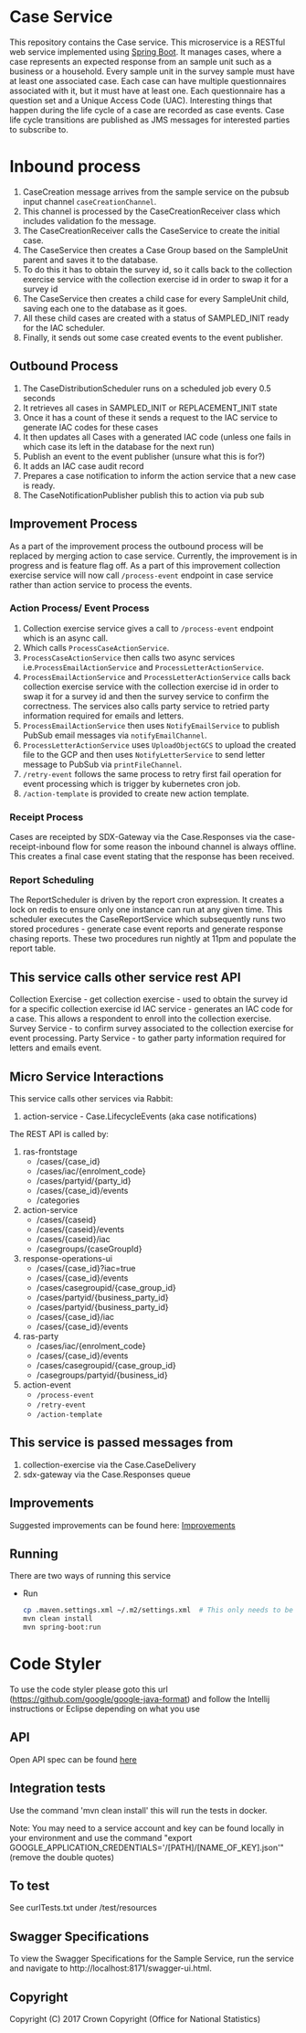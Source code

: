 # Case Service
This repository contains the Case service. This microservice is a RESTful web service implemented using [Spring Boot](http://projects.spring.io/spring-boot/). It manages cases, where a case represents an expected response from an sample unit such as a business or a household. Every sample unit in the survey sample must have at least one associated case. Each case can have multiple questionnaires associated with it, but it must have at least one. Each questionnaire has a question set and a Unique Access Code (UAC). Interesting things that happen during the life cycle of a case are recorded as case events. Case life cycle transitions are published as JMS messages for interested parties to subscribe to.


# Inbound process
   1. CaseCreation message arrives from the sample service on the pubsub input channel `caseCreationChannel`.
   2. This channel is processed by the CaseCreationReceiver class which includes validation fo the message.
   3. The CaseCreationReceiver calls the CaseService to create the initial case.
   4. The CaseService then creates a Case Group based on the SampleUnit parent and saves it to the database.
   5. To do this it has to obtain the survey id, so it calls back to the collection exercise service with the collection
      exercise id in order to swap it for a survey id
   6. The CaseService then creates a child case for every SampleUnit child, saving each one to the database as it goes.
   7. All these child cases are created with a status of SAMPLED_INIT ready for the IAC scheduler. 
   8. Finally, it sends out some case created events to the event publisher.

## Outbound Process

   1. The CaseDistributionScheduler runs on a scheduled job every 0.5 seconds 
   2. It retrieves all cases in SAMPLED_INIT or REPLACEMENT_INIT state
   3. Once it has a count of these it sends a request to the IAC service to generate IAC codes for these cases
   4. It then updates all Cases with a generated IAC code (unless one fails in which case its left in the database for the next run)
   5. Publish an event to the event publisher (unsure what this is for?) 
   6. It adds an IAC case audit record
   7. Prepares a case notification to inform the action service that a new case is ready.
   8. The CaseNotificationPublisher publish this to action via pub sub

## Improvement Process
   As a part of the improvement process the outbound process will be replaced by merging action to case service. 
   Currently, the improvement is in progress and is feature flag off. As a part of this improvement collection exercise
   service will now call `/process-event` endpoint in case service rather than action service to process the events.

### Action Process/ Event Process
   1. Collection exercise service gives a call to `/process-event` endpoint which is an async call.
   2. Which calls `ProcessCaseActionService`.
   3. `ProcessCaseActionService` then calls two async services i.e.`ProcessEmailActionService` and 
      `ProcessLetterActionService`.
   4. `ProcessEmailActionService` and `ProcessLetterActionService` calls back collection exercise service with the
       collection exercise id in order to swap it for a survey id and then the survey service to confirm the correctness.
       The services also calls party service to retried party information required for emails and letters.
   5. `ProcessEmailActionService` then uses `NotifyEmailService` to publish PubSub email messages via `notifyEmailChannel`.
   6. `ProcessLetterActionService` uses `UploadObjectGCS` to upload the created file to the GCP and then uses `NotifyLetterService`
       to send letter message to PubSub via `printFileChannel`.
   7. `/retry-event` follows the same process to retry first fail operation for event processing which is trigger by 
      kubernetes cron job.
   8. `/action-template` is provided to create new action template.
 

### Receipt Process
Cases are receipted by SDX-Gateway via the Case.Responses via the case-receipt-inbound flow for some reason
the inbound channel is always offline. This creates a final case event stating that the response has been received.

### Report Scheduling

The ReportScheduler is driven by the report cron expression. It creates a lock on redis to ensure only
one instance can run at any given time. This scheduler executes the CaseReportService which subsequently 
runs two stored procedures - generate case event reports and generate response chasing reports. These two
procedures run nightly at 11pm and populate the report table.  

## This service calls other service rest API

Collection Exercise - get collection exercise - used to obtain the survey id for a specific collection exercise id
IAC service - generates an IAC code for a case. This allows a respondent to enroll into the collection exercise.
Survey Service - to confirm survey associated to the collection exercise for event processing.
Party Service - to gather party information required for letters and emails event.

## Micro Service Interactions 
This service calls other services via Rabbit:

1. action-service - Case.LifecycleEvents (aka case notifications)

The REST API is called by:

1. ras-frontstage
    - /cases/{case_id}
    - /cases/iac/{enrolment_code}
    - /cases/partyid/{party_id}
    - /cases/{case_id}/events
    - /categories
2. action-service
    - /cases/{caseid}
    - /cases/{caseid}/events
    - /cases/{caseid}/iac
    - /casegroups/{caseGroupId}
3. response-operations-ui
    - /cases/{case_id}?iac=true
    - /cases/{case_id}/events
    - /cases/casegroupid/{case_group_id}
    - /cases/partyid/{business_party_id}
    - /cases/partyid/{business_party_id}
    - /cases/{case_id}/iac
    - /cases/{case_id}/events
4. ras-party
    - /cases/iac/{enrolment_code}
    - /cases/{case_id}/events
    - /cases/casegroupid/{case_group_id}
    - /casegroups/partyid/{business_id}
5. action-event
   - `/process-event`
   - `/retry-event`
   - `/action-template`

## This service is passed messages from
1. collection-exercise via the Case.CaseDelivery
1. sdx-gateway via the Case.Responses queue

## Improvements 
Suggested improvements can be found here:
[Improvements](IMPROVEMENTS.md)

## Running

There are two ways of running this service

* Run
    ```bash
    cp .maven.settings.xml ~/.m2/settings.xml  # This only needs to be done once to set up mavens settings file
    mvn clean install
    mvn spring-boot:run
    ```
  

# Code Styler
To use the code styler please goto this url (https://github.com/google/google-java-format) and follow the Intellij instructions or Eclipse depending on what you use

## API
Open API spec can be found [here](API.yaml)

## Integration tests
Use the command 'mvn clean install' this will run the tests in docker.

Note: You may need to a service account and key can be found locally in your environment and use the command 
"export GOOGLE_APPLICATION_CREDENTIALS='/[PATH]/[NAME_OF_KEY].json'" (remove the double quotes)

## To test
See curlTests.txt under /test/resources

## Swagger Specifications
To view the Swagger Specifications for the Sample Service, run the service and navigate to http://localhost:8171/swagger-ui.html.

## Copyright
Copyright (C) 2017 Crown Copyright (Office for National Statistics) 
